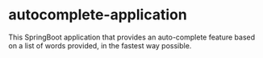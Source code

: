 # autocomplete-application
This SpringBoot application that provides an auto-complete feature based on a list of words provided, in the fastest way possible.
